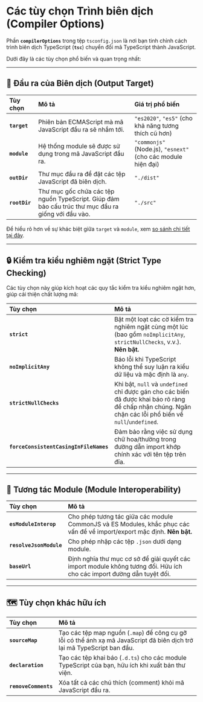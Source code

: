# Các tùy chọn Trình biên dịch (Compiler Options)

Phần **`compilerOptions`** trong tệp `tsconfig.json` là nơi bạn tinh chỉnh cách trình biên dịch TypeScript (**`tsc`**) chuyển đổi mã TypeScript thành JavaScript.

Dưới đây là các tùy chọn phổ biến và quan trọng nhất:

---

## 🎯 Đầu ra của Biên dịch (Output Target)

| Tùy chọn | Mô tả | Giá trị phổ biến |
| :--- | :--- | :--- |
| **`target`** | Phiên bản ECMAScript mà mã JavaScript đầu ra sẽ nhắm tới. | `"es2020"`, `"es5"` (cho khả năng tương thích cũ hơn) |
| **`module`** | Hệ thống module sẽ được sử dụng trong mã JavaScript đầu ra. | `"commonjs"` (Node.js), `"esnext"` (cho các module hiện đại) |
| **`outDir`** | Thư mục đầu ra để đặt các tệp JavaScript đã biên dịch. | `"./dist"` |
| **`rootDir`** | Thư mục gốc chứa các tệp nguồn TypeScript. Giúp đảm bảo cấu trúc thư mục đầu ra giống với đầu vào. | `"./src"` |

Để hiểu rõ hơn về sự khác biệt giữa `target` và `module`, xem [so sánh chi tiết tại đây](../../comparisons/target_vs_module.md).

---

## 🔒 Kiểm tra kiểu nghiêm ngặt (Strict Type Checking)

Các tùy chọn này giúp kích hoạt các quy tắc kiểm tra kiểu nghiêm ngặt hơn, giúp cải thiện chất lượng mã:

| Tùy chọn | Mô tả |
| :--- | :--- |
| **`strict`** | Bật một loạt các cờ kiểm tra nghiêm ngặt cùng một lúc (bao gồm `noImplicitAny`, `strictNullChecks`, v.v.). **Nên bật.** |
| **`noImplicitAny`** | Báo lỗi khi TypeScript không thể suy luận ra kiểu dữ liệu và mặc định là `any`. |
| **`strictNullChecks`** | Khi bật, `null` và `undefined` chỉ được gán cho các biến đã được khai báo rõ ràng để chấp nhận chúng. Ngăn chặn các lỗi phổ biến về `null`/`undefined`. |
| **`forceConsistentCasingInFileNames`** | Đảm bảo rằng việc sử dụng chữ hoa/thường trong đường dẫn import khớp chính xác với tên tệp trên đĩa. |

---

## 🤝 Tương tác Module (Module Interoperability)

| Tùy chọn | Mô tả |
| :--- | :--- |
| **`esModuleInterop`** | Cho phép tương tác giữa các module CommonJS và ES Modules, khắc phục các vấn đề về import/export mặc định. **Nên bật.** |
| **`resolveJsonModule`** | Cho phép nhập các tệp `.json` dưới dạng module. |
| **`baseUrl`** | Định nghĩa thư mục cơ sở để giải quyết các import module không tương đối. Hữu ích cho các import đường dẫn tuyệt đối. |

---

## 🗺️ Tùy chọn khác hữu ích

| Tùy chọn | Mô tả |
| :--- | :--- |
| **`sourceMap`** | Tạo các tệp map nguồn (`.map`) để công cụ gỡ lỗi có thể ánh xạ mã JavaScript đã biên dịch trở lại mã TypeScript ban đầu. |
| **`declaration`** | Tạo các tệp khai báo (`.d.ts`) cho các module TypeScript của bạn, hữu ích khi xuất bản thư viện. |
| **`removeComments`** | Xóa tất cả các chú thích (comment) khỏi mã JavaScript đầu ra. |



